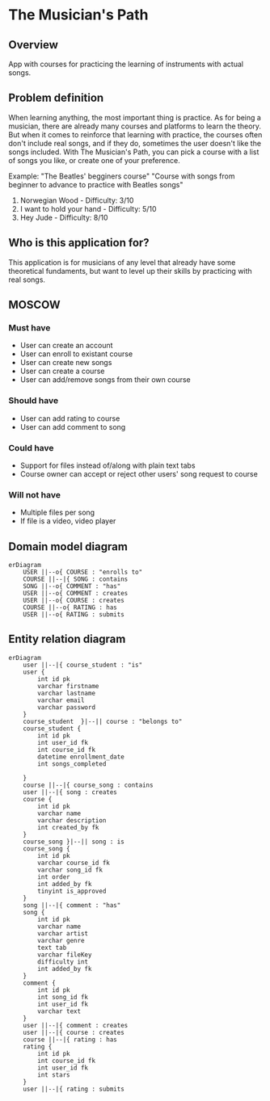 # The Musician's Path
## Overview
App with courses for practicing the learning of instruments with actual songs.

## Problem definition
When learning anything, the most important thing is practice. As for being a musician, there are already many courses and platforms to learn the theory. But when it comes to reinforce that learning with practice, the courses often don't include real songs, and if they do, sometimes the user doesn't like the songs included. With The Musician's Path, you can pick a course with a list of songs you like, or create one of your preference.

Example: "The Beatles' begginers course"
"Course with songs from beginner to advance to practice with Beatles songs"
1. Norwegian Wood - Difficulty: 3/10
2. I want to hold your hand - Difficulty: 5/10
3. Hey Jude - Difficulty: 8/10

## Who is this application for?
This application is for musicians of any level that already have some theoretical fundaments, but want to level up their skills by practicing with real songs.

## MOSCOW
### Must have
- User can create an account
- User can enroll to existant course
- User can create new songs
- User can create a course
- User can add/remove songs from their own course
### Should have
- User can add rating to course
- User can add comment to song
### Could have
- Support for files instead of/along with plain text tabs
- Course owner can accept or reject other users' song request to course
### Will not have
- Multiple files per song
- If file is a video, video player

## Domain model diagram
```mermaid
erDiagram
    USER ||--o{ COURSE : "enrolls to"
    COURSE ||--|{ SONG : contains
    SONG ||--o{ COMMENT : "has"
    USER ||--o{ COMMENT : creates
    USER ||--o{ COURSE : creates
    COURSE ||--o{ RATING : has
    USER ||--o{ RATING : submits
```
## Entity relation diagram
```mermaid
erDiagram
    user ||--|{ course_student : "is"
    user {
        int id pk
        varchar firstname
        varchar lastname
        varchar email
        varchar password
    }
    course_student  }|--|| course : "belongs to"
    course_student {
        int id pk
        int user_id fk
        int course_id fk
        datetime enrollment_date
        int songs_completed

    }
    course ||--|{ course_song : contains
    user ||--|{ song : creates
    course {
        int id pk
        varchar name
        varchar description
        int created_by fk
    }
    course_song }|--|| song : is
    course_song {
        int id pk
        varchar course_id fk
        varchar song_id fk
        int order
        int added_by fk
        tinyint is_approved
    }
    song ||--|{ comment : "has"
    song {
        int id pk
        varchar name
        varchar artist
        varchar genre
        text tab
        varchar fileKey
        difficulty int
        int added_by fk
    }
    comment {
        int id pk
        int song_id fk
        int user_id fk
        varchar text
    }
    user ||--|{ comment : creates
    user ||--|{ course : creates
    course ||--|{ rating : has
    rating {
        int id pk
        int course_id fk
        int user_id fk
        int stars
    }
    user ||--|{ rating : submits
```
